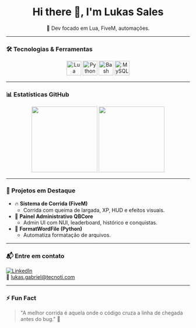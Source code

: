 <h1 align="center">Hi there 👋, I'm Lukas Sales</h1>
<p align="center">
  🚀 Dev focado em Lua, FiveM, automações.
</p>

---

### 🛠️ Tecnologias & Ferramentas

<div align="center">
  <img src="https://cdn.jsdelivr.net/gh/devicons/devicon/icons/lua/lua-original.svg" height="40" alt="Lua"/>
  <img src="https://cdn.jsdelivr.net/gh/devicons/devicon/icons/python/python-original.svg" height="40" alt="Python"/>
  <img src="https://cdn.jsdelivr.net/gh/devicons/devicon/icons/bash/bash-original.svg" height="40" alt="Bash"/>
  <img src="https://cdn.jsdelivr.net/gh/devicons/devicon/icons/mysql/mysql-original.svg" height="40" alt="MySQL"/>
  
</div>

---

### 📊 Estatísticas GitHub

<div align="center">
  <img height="180em" src="https://github-readme-stats.vercel.app/api?username=gsLukas&show_icons=true&theme=tokyonight" />
  <img height="180em" src="https://github-readme-stats.vercel.app/api/top-langs/?username=gsLukas&layout=compact&langs_count=7&theme=tokyonight&size_weight=0.5&count_weight=0.5"/>
</div>

---

### 🧠 Projetos em Destaque

- 🔥 **Sistema de Corrida (FiveM)**
  - Corrida com queima de largada, XP, HUD e efeitos visuais.
- 🧾 **Painel Administrativo QBCore**
  - Admin UI com NUI, leaderboard, histórico e conquistas.
- 🧰 **FormatWordFile (Python)**
  - Automatiza formatação de arquivos.
---

### 📬 Entre em contato

[![LinkedIn](https://img.shields.io/badge/-LinkedIn-%230077B5?style=flat-square&logo=linkedin&logoColor=white)](https://www.linkedin.com/in/lukasgabriel)  
📧 lukas.gabriel@tecnoti.com

---

### ⚡ Fun Fact

> "A melhor corrida é aquela onde o código cruza a linha de chegada antes do bug." 🏁
